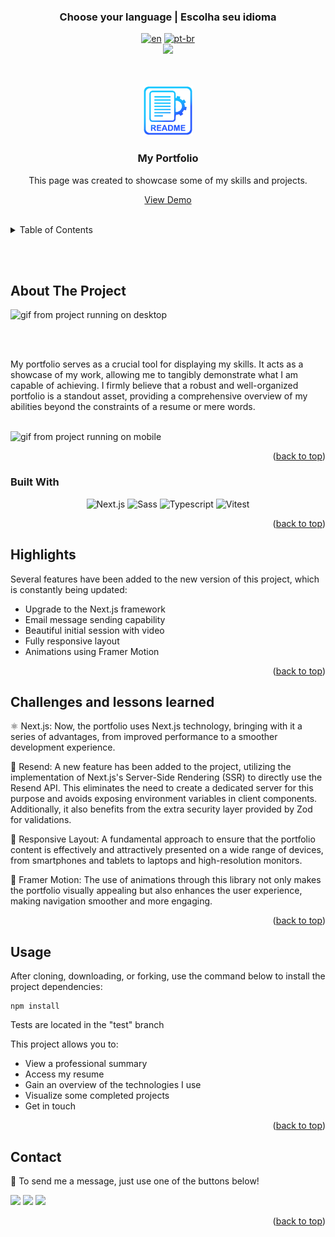 ### <div align="center">Choose your language | Escolha seu idioma </div>

<div align="center">

[![en](https://img.shields.io/badge/lang-en-red.svg)](https://github.com/edilan-ribeiro/my-portfolio/blob/main/README.en.md)
[![pt-br](https://img.shields.io/badge/lang-pt--br-green.svg)](https://github.com/edilan-ribeiro/my-portfolio/blob/main/README.md) <br>
<img src="https://user-images.githubusercontent.com/73097560/115834477-dbab4500-a447-11eb-908a-139a6edaec5c.gif">

</div>
<br>
<a name="readme-top"></a>


<br />
<div align="center">
 <a href="https://github.com/edilan-ribeiro/my-portfolio">
    <img src="./public/readme/logo.png" alt="Logo" width="80" height="80">
  </a>

<h3 align="center">My Portfolio</h3>

  <p align="center">
   This page was created to showcase some of my skills and projects.
  </p>
  
  <a href="https://edilan-portfolio-rho-neon.vercel.app/">View Demo</a>
</div>

<br>

<details>
  <summary>Table of Contents</summary>
  <ol>
    <li>
      <a href="#about-the-project">About The Project</a>
      <ul>
        <li><a href="#built-with">Built With</a></li>
        <li><a href="#highlights">highlights</a></li>
        <li><a href="#challenges-and-lessons-learned">Challenges and lessons learned</a></li>
      </ul>
    </li>
    <li><a href="#usage">Usage</a></li>
    <li><a href="#contact">Contact</a></li>
  </ol>
</details>

<br><br>

## About The Project

 <img src="./public/readme/desktop.gif" alt="gif from project running on desktop" width="360" height="270">

<br><br>

My portfolio serves as a crucial tool for displaying my skills. It acts as a showcase of my work, allowing me to tangibly demonstrate what I am capable of achieving. I firmly believe that a robust and well-organized portfolio is a standout asset, providing a comprehensive overview of my abilities beyond the constraints of a resume or mere words.

<br>

<img src="./public/readme/mobile.gif" alt="gif from project running on mobile" width="150" height="330">


<p align="right">(<a href="#readme-top">back to top</a>)</p>



### Built With

<div align="center">

![Next.js](https://img.shields.io/badge/Next.js-000000.svg?style=for-the-badge&logo=nextdotjs&logoColor=white)
![Sass](https://img.shields.io/badge/Sass-CC6699.svg?style=for-the-badge&logo=Sass&logoColor=white)
![Typescript](https://img.shields.io/badge/TypeScript-3178C6.svg?style=for-the-badge&logo=TypeScript&logoColor=white)
![Vitest](https://img.shields.io/badge/Vitest-6E9F18.svg?style=for-the-badge&logo=Vitest&logoColor=white)

</div>


<p align="right">(<a href="#readme-top">back to top</a>)</p>


## Highlights

Several features have been added to the new version of this project, which is constantly being updated:

- Upgrade to the Next.js framework
- Email message sending capability
- Beautiful initial session with video
- Fully responsive layout
- Animations using Framer Motion

<p align="right">(<a href="#readme-top">back to top</a>)</p>

## Challenges and lessons learned


⚛️ Next.js: Now, the portfolio uses Next.js technology, bringing with it a series of advantages, from improved performance to a smoother development experience.

📧 Resend: A new feature has been added to the project, utilizing the implementation of Next.js's Server-Side Rendering (SSR) to directly use the Resend API. This eliminates the need to create a dedicated server for this purpose and avoids exposing environment variables in client components. Additionally, it also benefits from the extra security layer provided by Zod for validations.

📱 Responsive Layout: A fundamental approach to ensure that the portfolio content is effectively and attractively presented on a wide range of devices, from smartphones and tablets to laptops and high-resolution monitors.

🤹 Framer Motion: The use of animations through this library not only makes the portfolio visually appealing but also enhances the user experience, making navigation smoother and more engaging.


<p align="right">(<a href="#readme-top">back to top</a>)</p>

## Usage

After cloning, downloading, or forking, use the command below to install the project dependencies:
```shell
npm install
```

Tests are located in the "test" branch

This project allows you to:

- View a professional summary
- Access my resume
- Gain an overview of the technologies I use
- Visualize some completed projects
- Get in touch

<p align="right">(<a href="#readme-top">back to top</a>)</p>

## Contact

💌 To send me a message, just use one of the buttons below!<br>

  <a href = "mailto:edilanbusiness@gmail.com" target="_blank"><img src="https://img.shields.io/badge/-gmail-333333?style=flat&logo=gmail&logoColor=EA4335" height="25"></a>
  <a href="https://www.linkedin.com/in/edilan-ribeiro-santos" target="_blank"><img src="https://img.shields.io/badge/-linkedin-333333?style=flat&logo=linkedin&logoColor=0A66C2" height="25"></a> 
  <a href="https://whatsa.me/5561983769634/?t=Hello,%20I%20came%20from%20your%20GitHub!" target="_blank">
  <img src="https://img.shields.io/badge/-whatsapp-333333?style=flat&logo=whatsapp&logoColor=25D366" height="25"></a>



<p align="right">(<a href="#readme-top">back to top</a>)</p>
